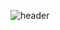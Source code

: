 ![header](https://capsule-render.vercel.app/api?type=soft&color=auto&height=300&section=header&text=capsule%20render&fontSize=90)

